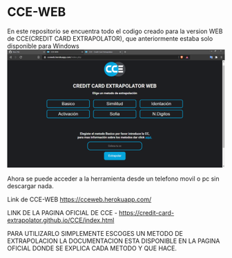 # CCE-WEB


En este repositorio se encuentra todo el codigo creado para la version WEB de CCE(CREDIT CARD EXTRAPOLATOR), que anteriormente estaba solo disponible para Windows
![Alt text](/images/Captura.PNG?raw=true "Capturadeappweb")

Ahora se puede acceder a la herramienta desde un telefono movil o pc sin descargar nada.

Link de CCE-WEB https://cceweb.herokuapp.com/ 


LINK DE LA PAGINA OFICIAL DE CCE - https://credit-card-extrapolator.github.io/CCE/index.html

PARA UTILIZARLO SIMPLEMENTE ESCOGES UN METODO DE EXTRAPOLACION LA DOCUMENTACION ESTA DISPONIBLE EN LA PAGINA OFICIAL DONDE SE EXPLICA CADA METODO Y QUE HACE.

